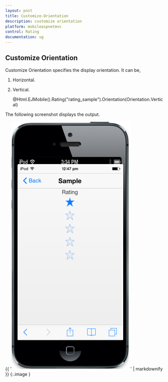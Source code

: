 ```yaml
---
layout: post
title: Customize-Orientation
description: customize orientation        
platform: mobileaspnetmvc
control: Rating
documentation: ug
---
```


## Customize Orientation        

Customize Orientation specifies the display orientation. It can be,

1. Horizontal.
2. Vertical. 



    @Html.EJMobile().Rating("rating_sample").Orientation(Orientation.Vertical)



The following screenshot displays the output.                        

{{ '![](Customize-Orientation_images/Customize-Orientation_img1.png)' | markdownify }}
{:.image }


